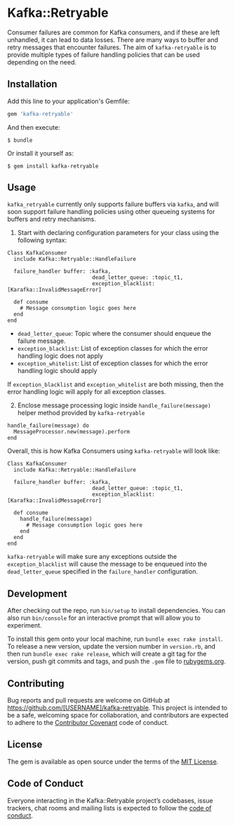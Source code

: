 # Kafka::Retryable

Consumer failures are common for Kafka consumers, and if these are left unhandled, it can lead to data losses. There are many ways to buffer and retry messages that encounter failures. The aim of `kafka-retryable` is to provide multiple types of failure handling policies that can be used depending on the need.   

## Installation

Add this line to your application's Gemfile:

```ruby
gem 'kafka-retryable'
```

And then execute:

    $ bundle

Or install it yourself as:

    $ gem install kafka-retryable

## Usage

`kafka_retryable` currently only supports failure buffers via `kafka`, and will soon support failure handling policies using other queueing systems for buffers and retry mechanisms.

1. Start with declaring configuration parameters for your class using the following syntax:

```
Class KafkaConsumer
  include Kafka::Retryable::HandleFailure
    
  failure_handler buffer: :kafka, 
                           dead_letter_queue: :topic_t1, 
                           exception_blacklist: [Karafka::InvalidMessageError]
    
  def consume
    # Message consumption logic goes here
  end
end
```

- `dead_letter_queue`: Topic where the consumer should enqueue the failure message.
- `exception_blacklist`: List of exception classes for which the error handling logic does not apply
- `exception_whitelist`: List of exception classes for which the error handling logic should apply

If `exception_blacklist` and `exception_whitelist` are both missing, then the error handling logic will apply for all exception classes.   

2. Enclose message processing logic inside `handle_failure(message)` helper method provided by `kafka-retryable`

```
handle_failure(message) do
  MessageProcessor.new(message).perform
end
```

Overall, this is how Kafka Consumers using `kafka-retryable` will look like:

```
Class KafkaConsumer
  include Kafka::Retryable::HandleFailure
    
  failure_handler buffer: :kafka, 
                           dead_letter_queue: :topic_t1, 
                           exception_blacklist: [Karafka::InvalidMessageError]
    
  def consume
    handle_failure(message)
      # Message consumption logic goes here
    end
  end
end
```

`kafka-retryable` will make sure any exceptions outside the `exception_blacklist` will cause the message to be enqueued into the `dead_letter_queue` specified in the `failure_handler` configuration.

## Development

After checking out the repo, run `bin/setup` to install dependencies. You can also run `bin/console` for an interactive prompt that will allow you to experiment.

To install this gem onto your local machine, run `bundle exec rake install`. To release a new version, update the version number in `version.rb`, and then run `bundle exec rake release`, which will create a git tag for the version, push git commits and tags, and push the `.gem` file to [rubygems.org](https://rubygems.org).

## Contributing

Bug reports and pull requests are welcome on GitHub at https://github.com/[USERNAME]/kafka-retryable. This project is intended to be a safe, welcoming space for collaboration, and contributors are expected to adhere to the [Contributor Covenant](http://contributor-covenant.org) code of conduct.

## License

The gem is available as open source under the terms of the [MIT License](http://opensource.org/licenses/MIT).

## Code of Conduct

Everyone interacting in the Kafka::Retryable project’s codebases, issue trackers, chat rooms and mailing lists is expected to follow the [code of conduct](https://github.com/[USERNAME]/kafka-retryable/blob/master/CODE_OF_CONDUCT.md).
